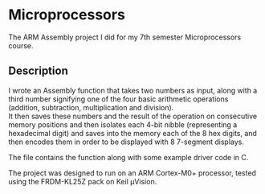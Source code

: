 # Microprocessors
The ARM Assembly project I did for my 7th semester Microprocessors course.

## Description
I wrote an Assembly function that takes two numbers as input, along with a third number signifying one of the four basic arithmetic operations (addition, subtraction, multiplication and division).<br>
It then saves these numbers and the result of the operation on consecutive memory positions and then isolates each 4-bit nibble (representing a hexadecimal digit) and saves into the memory each of the 8 hex digits, and then encodes them in order to be displayed with 8 7-segment displays.

The file contains the function along with some example driver code in C.


The project was designed to run on an ARM Cortex-M0+ processor, tested using the FRDM-KL25Z pack on Keil µVision.
